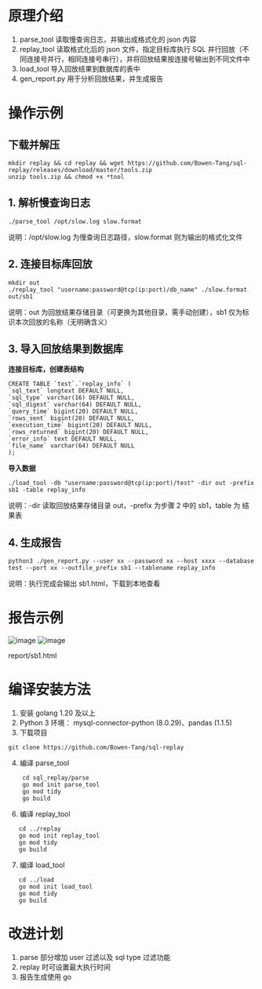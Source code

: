 # 原理介绍

1. parse_tool 读取慢查询日志，并输出成格式化的 json 内容
2. replay_tool 读取格式化后的 json 文件，指定目标库执行 SQL 并行回放（不同连接号并行，相同连接号串行），并将回放结果按连接号输出到不同文件中
3. load_tool 导入回放结果到数据库的表中
4. gen_report.py 用于分析回放结果，并生成报告

# 操作示例 
## 下载并解压 
```
mkdir replay && cd replay && wget https://github.com/Bowen-Tang/sql-replay/releases/download/master/tools.zip
unzip tools.zip && chmod +x *tool
```
 
## 1. 解析慢查询日志

```
./parse_tool /opt/slow.log slow.format
```
说明：/opt/slow.log 为慢查询日志路径，slow.format 则为输出的格式化文件

## 2. 连接目标库回放

```
mkdir out
./replay_tool "username:password@tcp(ip:port)/db_name" ./slow.format out/sb1
```
说明：out 为回放结果存储目录（可更换为其他目录，需手动创建），sb1 仅为标识本次回放的名称（无明确含义）

## 3. 导入回放结果到数据库
**连接目标库，创建表结构**
```
CREATE TABLE `test`.`replay_info` (
`sql_text` longtext DEFAULT NULL,
`sql_type` varchar(16) DEFAULT NULL,
`sql_digest` varchar(64) DEFAULT NULL,
`query_time` bigint(20) DEFAULT NULL,
`rows_sent` bigint(20) DEFAULT NULL,
`execution_time` bigint(20) DEFAULT NULL,
`rows_returned` bigint(20) DEFAULT NULL,
`error_info` text DEFAULT NULL,
`file_name` varchar(64) DEFAULT NULL
);
```
**导入数据**
```
./load_tool -db "username:password@tcp(ip:port)/test" -dir out -prefix sb1 -table replay_info

```
说明：-dir 读取回放结果存储目录 out，-prefix 为步骤 2 中的 sb1，table 为 结果表

## 4. 生成报告

```
python3 ./gen_report.py --user xx --password xx --host xxxx --database test --port xx --outfile_prefix sb1 --tablename replay_info
```
说明：执行完成会输出 sb1.html，下载到本地查看

# 报告示例 
![image](https://github.com/Bowen-Tang/sql-replay/assets/52245161/cd480ac6-cee3-4b3d-996a-9f66a71a3a87)
![image](https://github.com/Bowen-Tang/sql-replay/assets/52245161/725e8ceb-df10-4004-bc05-54ec8a86abe8)


report/sb1.html



# 编译安装方法

1. 安装 golang 1.20 及以上
2. Python 3 环境： mysql-connector-python (8.0.29)、pandas (1.1.5)
3. 下载项目

```
git clone https://github.com/Bowen-Tang/sql-replay
```

4. 编译 parse_tool

```
    cd sql_replay/parse
    go mod init parse_tool
    go mod tidy
    go build
```

6. 编译 replay_tool

```
   cd ../replay
   go mod init replay_tool
   go mod tidy
   go build
```

7. 编译 load_tool

```
   cd ../load
   go mod init load_tool
   go mod tidy
   go build
```

# 改进计划
1. parse 部分增加 user 过滤以及 sql type 过滤功能
2. replay 时可设置最大执行时间
3. 报告生成使用 go
